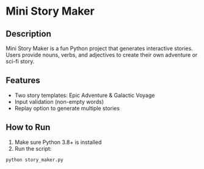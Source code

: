 # Mini Story Maker

## Description
Mini Story Maker is a fun Python project that generates interactive stories. Users provide nouns, verbs, and adjectives to create their own adventure or sci-fi story.

## Features
- Two story templates: Epic Adventure & Galactic Voyage
- Input validation (non-empty words)
- Replay option to generate multiple stories

## How to Run
1. Make sure Python 3.8+ is installed
2. Run the script:
```bash
python story_maker.py